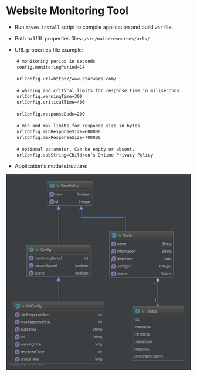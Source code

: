 Website Monitoring Tool 
=======================
- Run `maven-install` script to compile application and build `war` file.

- Path to URL properties files: `/src/main/resources/urls/`

- URL properties file example:
```properties
    # monitoring period in seconds
    config.monitoringPeriod=14
    
    urlConfig.url=http://www.starwars.com/
    
    # warning and critical limits for response time in miliseconds
    urlConfig.warningTime=300
    urlConfig.criticalTime=400
    
    urlConfig.responseCode=200
    
    # min and max limits for response size in bytes
    urlConfig.minResponseSize=600000
    urlConfig.maxResponseSize=700000
    
    # optional parameter. Can be empty or absent.
    urlConfig.subString=Children’s Online Privacy Policy
```
    
- Application's model structure:

![alt text](https://github.com/shcho-isle/web-monitor/blob/master/diagram.png)